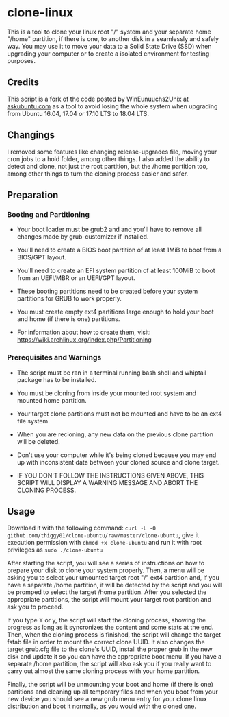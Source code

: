 # clone-linux

This is a tool to clone your linux root "/" system and your separate home "/home" partition, if there is one, to 
another disk in a seamlessly and safely way. You may use it to move your data to a Solid State Drive (SSD) when upgrading your computer or to create a isolated environment for testing purposes.

## Credits 
 
This script is a fork of the code posted by WinEunuuchs2Unix at [askubuntu.com](https://bit.ly/34RNGbv) as a tool to avoid
losing the whole system when upgrading from Ubuntu 16.04, 17.04 or 17.10 LTS to 18.04 LTS.

## Changings

I removed some features like changing release-upgrades file, moving your cron jobs to a hold folder, among other
things. I also added the ability to detect and clone, not just the root partition, but the /home partition too, among 
other things to turn the cloning process easier and safer.

## Preparation

### Booting and Partitioning

* Your boot loader must be grub2 and and you'll have to remove all changes made by grub-customizer if installed.

* You'll need to create a BIOS boot partition of at least 1MiB to boot from a BIOS/GPT layout. 

* You'll need to create an EFI system partition of at least 100MiB to boot from an UEFI/MBR or an UEFI/GPT layout.

* These booting partitions need to be created before your system partitions for GRUB to work properly.

* You must create empty ext4 partitions large enough to hold your boot and home (if there is one) partitions.

* For information about how to create them, visit: https://wiki.archlinux.org/index.php/Partitioning   

### Prerequisites and Warnings

* The script must be ran in a terminal running bash shell and whiptail package has to be installed.

* You must be cloning from inside your mounted root system and mounted home partition.
 
* Your target clone partitions must not be mounted and have to be an ext4 file system.

* When you are recloning, any new data on the previous clone partition will be deleted.

* Don't use your computer while it's being cloned because you may end up with inconsistent data between your cloned source and clone target.

* IF YOU DON'T FOLLOW THE INSTRUCTIONS GIVEN ABOVE, THIS SCRIPT WILL DISPLAY A WARNING MESSAGE AND ABORT THE CLONING PROCESS.

## Usage

Download it with the following command: `curl -L -O github.com/thiggy01/clone-ubuntu/raw/master/clone-ubuntu`, give it
execution permission with `chmod +x clone-ubuntu` and run it with root privileges as `sudo ./clone-ubuntu`

After starting the script, you will see a series of instructions on how to prepare your disk to clone your system properly. Then, a menu will be asking you to select your umounted target root "/" ext4 partition and, if you have a separate /home partition, it will be detected by the script and you will be promped to select the target
/home partition. After you selected the appropriate partitions, the script will mount your target root partition and ask you to proceed. 

If you type Y or y, the script will start the cloning process, showing the progress as long as it syncronizes the content and some stats at the end. Then, when the cloning process is finished, the script will change the target fstab file in order to mount the correct clone UUID. It also changes the target grub.cfg file to the clone's UUID, install the proper grub in the new disk and update it so you can have the appropriate boot menu. If you have a separate /home partition, the script will also ask you if you really want to carry out almost the same cloning process with your home partition.

Finally, the script will be unmounting your boot and home (if there is one) partitions and cleaning up all temporary files and when you boot from your new device you should see a new grub menu entry for your clone linux distribution and boot it 
normally, as you would with the cloned one.
